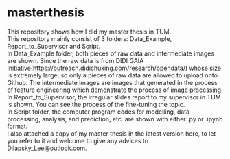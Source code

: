 # masterthesis
This repository shows how I did my master thesis in TUM.  
This repository mainly consist of 3 folders: Data_Example, Report_to_Supervisor and Script.  
In Data_Example folder, both pieces of raw data and intermediate images are shown. Since the raw data is from DIDI GAIA Initiative(https://outreach.didichuxing.com/research/opendata/) whose size is extremely large, so only a pieces of raw data are allowed to upload onto Github. The intermediate images are images that generated in the process of feature engineering which demonstrate the process of image processing.  
In Report_to_Supervisor, the irregular slides report to my supervisor in TUM is shown. You can see the process of the fine-tuning the topic.  
In Script folder, the computer program codes for modelling, data processing, analysis, and prediction, etc. are shown with either .py or .ipynb format.  
I also attached a copy of my master thesis in the latest version here, to let you refer to it and welcome to give any advices to Dilapsky_Lee@outlook.com. 
